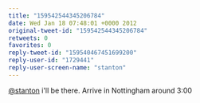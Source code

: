 ```yaml
---
title: "159542544345206784"
date: Wed Jan 18 07:48:01 +0000 2012
original-tweet-id: "159542544345206784"
retweets: 0
favorites: 0
reply-tweet-id: "159540467451699200"
reply-user-id: "1729441"
reply-user-screen-name: "stanton"
---
```

<a href="https://twitter.com/stanton">@stanton</a> i'll be there. Arrive in Nottingham around 3:00
